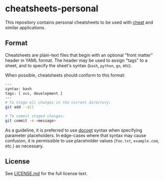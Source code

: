 # cheatsheets-personal

This repository contains personal cheatsheets to be used with [cheat][] and similar applications.

## Format

Cheatsheets are plain-text files that begin with an optional "front matter" header in YAML format. The header may be used to assign "tags" to a sheet, and to specify the sheet's syntax (`bash`, `python`, `go`, etc).

When possible, cheatsheets should conform to this format:

```sh
---
syntax: bash
tags: [ vcs, development ]
---
# To stage all changes in the current directory:
git add --all

# To commit staged changes:
git commit -m <message>
```

As a guideline, it is preferred to use [docopt][] syntax when specifying parameter placeholders. In edge-cases where that syntax may cause confusion, it is permissible to use placeholder values (`foo.txt`, `example.com`, etc.) as necessary.

## License

See [LICENSE.md](.github/LICENSE.md) for the full license text.


[cheat]:  https://github.com/cheat/cheat
[docopt]: http://docopt.org

